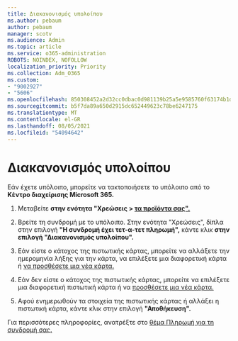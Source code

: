 ```yaml
---
title: Διακανονισμός υπολοίπου
ms.author: pebaum
author: pebaum
manager: scotv
ms.audience: Admin
ms.topic: article
ms.service: o365-administration
ROBOTS: NOINDEX, NOFOLLOW
localization_priority: Priority
ms.collection: Adm_O365
ms.custom:
- "9002927"
- "5606"
ms.openlocfilehash: 850308452a2d32cc0dbac0d981139b25a5e9585760f63174b1db37adfe0150a0
ms.sourcegitcommit: b5f7da89a650d2915dc652449623c78be6247175
ms.translationtype: MT
ms.contentlocale: el-GR
ms.lasthandoff: 08/05/2021
ms.locfileid: "54094642"
---
```

# <a name="settle-an-outstanding-balance"></a>Διακανονισμός υπολοίπου

Εάν έχετε υπόλοιπο, μπορείτε να τακτοποιήσετε το υπόλοιπο από το **Κέντρο διαχείρισης Microsoft 365.**

1. Μεταβείτε **στην ενότητα "Χρεώσεις > [τα προϊόντα σας".](https://go.microsoft.com/fwlink/p/?linkid=842054)**

2. Βρείτε τη συνδρομή με το υπόλοιπο. Στην ενότητα "Χρεώσεις", δίπλα στην επιλογή **"Η συνδρομή έχει τετ-α-τετ πληρωμή",** κάντε κλικ **στην επιλογή "Διακανονισμός υπολοίπου".**

3. Εάν είστε ο κάτοχος της πιστωτικής κάρτας, μπορείτε να αλλάξετε την ημερομηνία λήξης για την κάρτα, να επιλέξετε μια διαφορετική κάρτα ή [να προσθέσετε μια νέα κάρτα.](https://docs.microsoft.com/microsoft-365/commerce/billing-and-payments/manage-payment-methods?view=o365-worldwide)

4. Εάν δεν είστε ο κάτοχος της πιστωτικής κάρτας, μπορείτε να επιλέξετε μια διαφορετική πιστωτική κάρτα ή να [προσθέσετε μια νέα κάρτα.](https://docs.microsoft.com/microsoft-365/commerce/billing-and-payments/manage-payment-methods?view=o365-worldwide)

5. Αφού ενημερωθούν τα στοιχεία της πιστωτικής κάρτας ή αλλάξει η πιστωτική κάρτα, κάντε κλικ στην επιλογή **"Αποθήκευση".**

Για περισσότερες πληροφορίες, ανατρέξτε στο [θέμα Πληρωμή για τη συνδρομή σας.](https://docs.microsoft.com/microsoft-365/commerce/billing-and-payments/pay-for-your-subscription?view=o365-worldwide)
